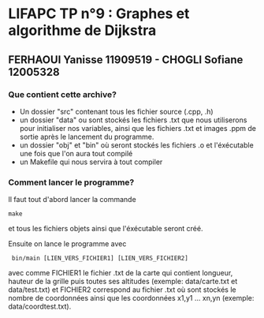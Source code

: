 # LIFAPC TP n°9 : Graphes et algorithme de Dijkstra

## FERHAOUI Yanisse 11909519 - CHOGLI Sofiane 12005328

### Que contient cette archive?

- Un dossier "src" contenant tous les fichier source (.cpp, .h)
- un dossier "data" ou sont stockés les fichiers .txt que nous utiliserons pour initialiser nos variables, ainsi que les fichiers .txt et images .ppm de sortie après le lancement du programme.
- un dossier "obj" et "bin" où seront stockés les fichiers .o et l'éxécutable une fois que l'on aura tout compilé
- un Makefile qui nous servira à tout compiler


### Comment lancer le programme?

Il faut tout d'abord lancer la commande 
```
make
 ```

et tous les fichiers objets ainsi que l'éxécutable seront créé.

Ensuite on lance le programme avec

```$
 bin/main [LIEN_VERS_FICHIER1] [LIEN_VERS_FICHIER2]
```

avec comme FICHIER1 le fichier .txt de la carte qui contient longueur, hauteur de la grille puis toutes ses altitudes (exemple: data/carte.txt et data/test.txt) et FICHIER2 correspond au fichier .txt où sont stockés le nombre de coordonnées ainsi que les coordonnées x1,y1 ... xn,yn (exemple: data/coordtest.txt).